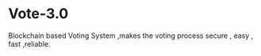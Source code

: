 # Vote-3.0
Blockchain based Voting System ,makes the voting process secure , easy , fast ,reliable.
